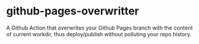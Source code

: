 # github-pages-overwritter
A Github Action that overwrites your Github Pages branch with the content of current workdir, thus deploy/publish without polluting your repo history.
